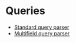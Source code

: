 # Queries

* [Standard query parser](standard_query_parser.md)
* [Multifield query parser](multifield_query_parser.md)